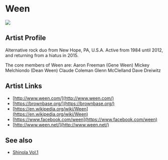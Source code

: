 # Ween

![](../../asssets/artists/Ween.png)

## Artist Profile

Alternative rock duo from New Hope, PA, U.S.A.
Active from 1984 until 2012, and returning from a hiatus in 2015.

The core members of Ween are: 
Aaron Freeman (Gene Ween)
Mickey Melchiondo (Dean Ween)
Claude Coleman
Glenn McClelland
Dave Dreiwitz

## Artist Links

- [http://www.ween.com/](http://www.ween.com/)
- [https://brownbase.org/](https://brownbase.org/)
- [https://en.wikipedia.org/wiki/Ween](https://en.wikipedia.org/wiki/Ween)
- [https://www.facebook.com/ween](https://www.facebook.com/ween)
- [http://www.ween.net/](http://www.ween.net/)


## See also

- [Shinola Vol.1](Ween-Shinola_Vol1.md)
